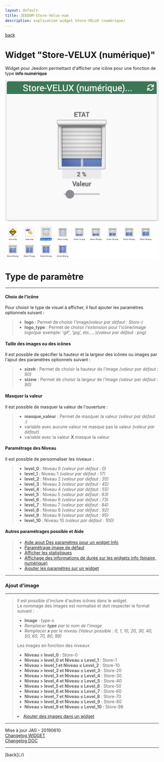 ```yaml
---
layout: default
title: JEEDOM-Store-Velux-num
description: explication widget Store-VELUX (numérique)
---
```

[back](./)
# Widget "Store-VELUX (numérique)" 

Widget pour Jeedom permettant d'afficher une icône pour une fonction de type <b>info numérique</b>
<p><img src="Img/RESULTAT%20-%20JEEDOM-Store-Velux-num.png" alt="Resultat" /></p>


<p><img src="Img/VISUEL - JEEDOM-Store-Velux-num.png" alt="Visuels" /></p>

<h1 id="Type de paramètre">Type de paramètre</h1>
<hr />
<h4 id="Logo">Choix de l'icône</h4>
Pour choisir le type de visuel à afficher, il faut ajouter les paramètres optionnels suivant :
<blockquote>
        <ul>
            <li><b>logo</b> : Permet de choisir l'image<i>(valeur par défaut : Store-)</i></li>
            <li><b>logo_type</b> : Permet de choisir <i>l'extension</i> pour l'icône/image <i>logo</i>(par exemple: 'gif', 'jpg', etc.....)<i>(valeur par défaut : png)</i></li>
        </ul>
</blockquote>

<h4 id="Taille">Taille des images ou des icônes</h4>
Il est possible de spécifier la hauteur et la largeur des icônes ou images par l'ajout des paramètres optionnels suivant :
<blockquote>
        <ul>
            <li><b>sizeh</b> : Permet de choisir la hauteur de l'image <i>(valeur par défaut : 90)</i></li>
            <li><b>sizew</b> : Permet de choisir la largeur de l'image <i>(valeur par défaut : 90)</i></li>
        </ul>
</blockquote>

<h4 id="Masque">Masquer la valeur</h4>
Il est possible de masquer la valeur de l'ouverture :
<blockquote>
        <ul>
            <li><b>masque_valeur</b> : Permet de masquer la valeur <i>(valeur par défaut :)</i></li>
            <li>variable avec aucune valeur ne masque pas la valeur <i>(valeur par défaut)</i></li>
            <li>variable avec la valeur <b>X</b> masque la valeur</li>
        </ul>
</blockquote>

<h4 id="Niveau">Paramétrage des Niveau</h4>
Il est possible de personnaliser les niveaux :
<blockquote>
        <ul>
            <li><b>level_0</b> : Niveau 0 <i>(valeur par défaut : 0) </i></li>
            <li><b>level_1</b> : Niveau 1 <i>(valeur par défaut : 17)</i></li>
            <li><b>level_2</b> : Niveau 2 <i>(valeur par défaut : 35)</i></li>
            <li><b>level_3</b> : Niveau 3 <i>(valeur par défaut : 45)</i></li>
            <li><b>level_4</b> : Niveau 4 <i>(valeur par défaut : 55)</i></li>
            <li><b>level_5</b> : Niveau 5 <i>(valeur par défaut : 63)</i></li>
            <li><b>level_6</b> : Niveau 6 <i>(valeur par défaut : 73)</i></li>
            <li><b>level_7</b> : Niveau 7 <i>(valeur par défaut : 84)</i></li>
            <li><b>level_8</b> : Niveau 8 <i>(valeur par défaut : 92)</i></li>
            <li><b>level_9</b> : Niveau 9 <i>(valeur par défaut : 95)</i></li>
            <li><b>level_10</b> : Niveau 10 <i>(valeur par défaut : 100)</i></li>
        </ul>
</blockquote>
 
<h4 id="Aide">Autres paramétrages possible et Aide</h4>
<blockquote>
        <ul>
            <li><a href="JEEDOM-AIDE-CONFIG-INFO.html">Aide ajout Des paramétres pour un widget Info</a></li>
            <li><a href="JEEDOM-AIDE-Error.html">Paramétrage image de défaut</a></li>
            <li><a href="JEEDOM-AIDE-STATS.html">Afficher les statistiques</a></li>
            <li><a href="JEEDOM-AIDE-STATS TEMPS.html">Affichage des informations de durée sur les widgets info (binaire, numérique)</a></li>
            <li><a href="JEEDOM-AIDE-PARA.html">Ajouter les paramétres sur un widget</a></li>
        </ul>
</blockquote>

<hr />
<h3 id="Add img">Ajout d'image</h3>
<hr />
<blockquote>
        Il est possible d'inclure d'autres icônes dans le widget.<br/>
        Le nommage des images est normalisé et doit respecter le format suivant :
        <ul>
            <li><b>Image</b> : type-x</li>
            <li><i>Remplacer <b>type</b> par le nom de l'image</i></li>
            <li><i>Remplacer <b>x</b> par le niveau (Valeur possible : 0, 1, 10, 20, 30, 40, 50, 60, 70, 80, 99)</i></li>
        </ul>
        Les images en fonction des niveaux
        <ul>
            <li><b>Niveau = level_0</b> : Store-0</li>
            <li><b>Niveau > level_0 et Niveau ≤ Level_1</b> : Store-1</li>
            <li><b>Niveau > level_1 et Niveau ≤ Level_2</b> : Store-10</li>
            <li><b>Niveau > level_2 et Niveau ≤ Level_3</b> : Store-20</li>
            <li><b>Niveau > level_3 et Niveau ≤ Level_4</b> : Store-30</li>
            <li><b>Niveau > level_4 et Niveau ≤ Level_5</b> : Store-40</li>
            <li><b>Niveau > level_5 et Niveau ≤ Level_6</b> : Store-50</li>
            <li><b>Niveau > level_6 et Niveau ≤ Level_7</b> : Store-60</li>
            <li><b>Niveau > level_7 et Niveau ≤ Level_8</b> : Store-70</li>
            <li><b>Niveau > level_8 et Niveau ≤ Level_9</b> : Store-80</li>
            <li><b>Niveau > level_9 et Niveau ≤ Level_10</b> : Store-99</li>
        </ul>  
    <li><a href="./JEEDOM-AIDE-ADD_IMG.html">Ajouter des images dans un widget</a></li>
</blockquote>

<hr />
<dl>
    <dt>Mise à jour JAG - 20190610<br/>
    <a href="https://github.com/JEALG/JEEDOM-Store-Velux-num/commits/master">Changelog WIDGET</a><br/>
    <a href="https://github.com/JEALG/JEEDOM-Widget_JAG-doc/commits/master">Changelog DOC</a></dt>
</dl>
<hr />
[back](./)